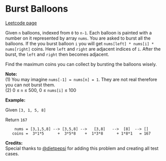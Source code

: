 # Burst Balloons
[Leetcode page](https://leetcode.com/problems/burst-balloons/description)

Given `n` balloons, indexed from `0` to `n-1`. Each balloon is painted with a
number on it represented by array `nums`. You are asked to burst all the
balloons. If the you burst balloon `i` you will get `nums[left] * nums[i] *
nums[right]` coins. Here `left` and `right` are adjacent indices of `i`. After
the burst, the `left` and `right` then becomes adjacent.

Find the maximum coins you can collect by bursting the balloons wisely.

**Note:**  
(1) You may imagine `nums[-1] = nums[n] = 1`. They are not real therefore you
can not burst them.  
(2) 0  ≤ `n` ≤ 500, 0 ≤ `nums[i]` ≤ 100

**Example:**

Given `[3, 1, 5, 8]`

Return `167`

    
    
        nums = [3,1,5,8] --> [3,5,8] -->   [3,8]   -->  [8]  --> []
       coins =  3*1*5      +  3*5*8    +  1*3*8      + 1*8*1   = 167
    

**Credits:**  
Special thanks to [@dietpepsi](https://leetcode.com/discuss/user/dietpepsi)
for adding this problem and creating all test cases.

